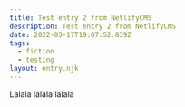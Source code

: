 ```yaml
---
title: Test entry 2 from NetlifyCMS
description: Test entry 2 from NetlifyCMS
date: 2022-03-17T19:07:52.839Z
tags:
  - fiction
  - testing
layout: entry.njk
---
```

Lalala lalala lalala